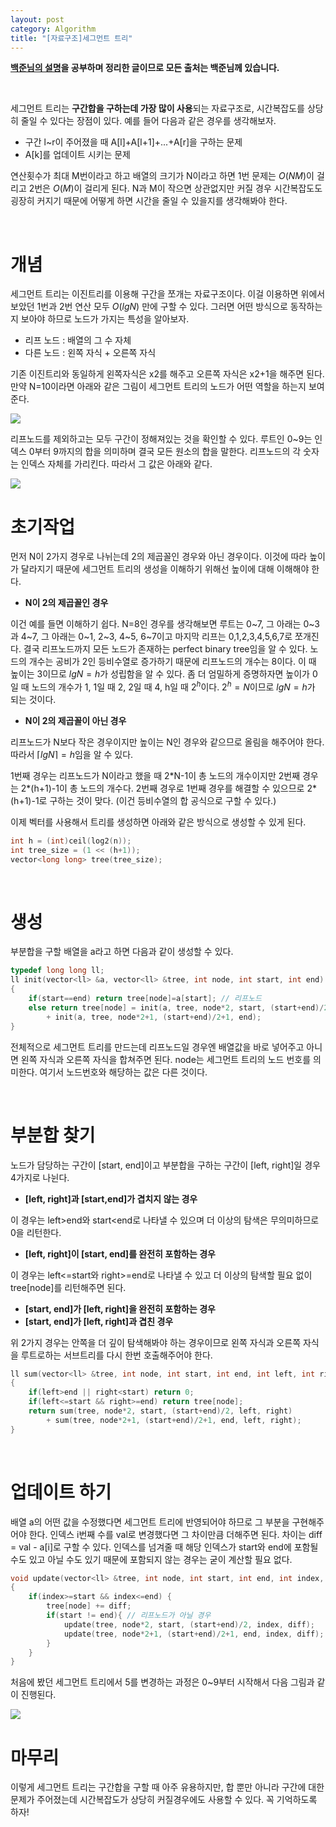 ```yaml
---
layout: post
category: Algorithm
title: "[자료구조]세그먼트 트리"
---
```


**[백준님의 설명](https://www.acmicpc.net/blog/view/9)을 공부하며 정리한 글이므로 모든 출처는 백준님께 있습니다.**

<br>

세그먼트 트리는 **구간합을 구하는데 가장 많이 사용**되는 자료구조로, 시간복잡도를 상당히 줄일 수 있다는 장점이 있다. 예를 들어 다음과 같은 경우를 생각해보자.

* 구간 l~r이 주어졌을 때 A[l]+A[l+1]+...+A[r]을 구하는 문제
* A[k]를 업데이트 시키는 문제

연산횟수가 최대 M번이라고 하고 배열의 크기가 N이라고 하면 1번 문제는 $O(NM)$이 걸리고 2번은 $O(M)$이 걸리게 된다. N과 M이 작으면 상관없지만 커질 경우 시간복잡도도 굉장히 커지기 때문에 어떻게 하면 시간을 줄일 수 있을지를 생각해봐야 한다.

<br>

# 개념

세그먼트 트리는 이진트리를 이용해 구간을 쪼개는 자료구조이다. 이걸 이용하면 위에서 보았던 1번과 2번 연산 모두 $O(lgN)$ 만에 구할 수 있다. 그러면 어떤 방식으로 동작하는지 보아야 하므로 노드가 가지는 특성을 알아보자.

* 리프 노드 : 배열의 그 수 자체
* 다른 노드 : 왼쪽 자식 + 오른쪽 자식

기존 이진트리와 동일하게 왼쪽자식은 x2를 해주고 오른쪽 자식은 x2+1을 해주면 된다. 만약 N=10이라면 아래와 같은 그림이 세그먼트 트리의 노드가 어떤 역할을 하는지 보여준다.

<img src="https://onlinejudgeimages.s3-ap-northeast-1.amazonaws.com/blog/seg1.png">

리프노드를 제외하고는 모두 구간이 정해져있는 것을 확인할 수 있다. 루트인 0~9는 인덱스 0부터 9까지의 합을 의미하며 결국 모든 원소의 합을 말한다. 리프노드의 각 숫자는 인덱스 자체를 가리킨다. 따라서 그 값은 아래와 같다.

<img src="https://onlinejudgeimages.s3-ap-northeast-1.amazonaws.com/blog/seg2.png">

<br>

# 초기작업

먼저 N이 2가지 경우로 나뉘는데 2의 제곱꼴인 경우와 아닌 경우이다. 이것에 따라 높이가 달라지기 때문에 세그먼트 트리의 생성을 이해하기 위해선 높이에 대해 이해해야 한다.

* **N이 2의 제곱꼴인 경우**

이건 예를 들면 이해하기 쉽다. N=8인 경우를 생각해보면 루트는 0~7, 그 아래는 0~3과 4~7, 그 아래는 0~1, 2~3, 4~5, 6~7이고 마지막 리프는 0,1,2,3,4,5,6,7로 쪼개진다. 결국 리프노드까지 모든 노드가 존재하는 perfect binary tree임을 알 수 있다. 노드의 개수는 공비가 2인 등비수열로 증가하기 때문에 리프노드의 개수는 8이다. 이 때 높이는 3이므로 $lgN=h$가 성립함을 알 수 있다. 좀 더 엄밀하게 증명하자면 높이가 0일 때 노드의 개수가 1, 1일 때 2, 2일 때 4, h일 때 $2^h$이다. $2^h=N$이므로 $lgN=h$가 되는 것이다. 

* **N이 2의 제곱꼴이 아닌 경우**

리프노드가 N보다 작은 경우이지만 높이는 N인 경우와 같으므로 올림을 해주어야 한다. 따라서 $\lceil lgN \rceil = h$임을 알 수 있다.

1번째 경우는 리프노드가 N이라고 했을 때 2*N-1이 총 노드의 개수이지만 2번째 경우는 2\*(h+1)-1이 총 노드의 개수다. 2번째 경우로 1번째 경우를 해결할 수 있으므로 2\*(h+1)-1로 구하는 것이 맞다. (이건 등비수열의 합 공식으로 구할 수 있다.)

이제 벡터를 사용해서 트리를 생성하면 아래와 같은 방식으로 생성할 수 있게 된다.

```c++
int h = (int)ceil(log2(n));
int tree_size = (1 << (h+1));
vector<long long> tree(tree_size);
```

<br>

# 생성

부분합을 구할 배열을 a라고 하면 다음과 같이 생성할 수 있다.

```c++
typedef long long ll;
ll init(vector<ll> &a, vector<ll> &tree, int node, int start, int end)
{
    if(start==end) return tree[node]=a[start]; // 리프노드
    else return tree[node] = init(a, tree, node*2, start, (start+end)/2) 
        + init(a, tree, node*2+1, (start+end)/2+1, end);
}
```

전체적으로 세그먼트 트리를 만드는데 리프노드일 경우엔 배열값을 바로 넣어주고 아니면 왼쪽 자식과 오른쪽 자식을 합쳐주면 된다. node는 세그먼트 트리의 노드 번호를 의미한다. 여기서 노드번호와 해당하는 값은 다른 것이다.

<br>

# 부분합 찾기

노드가 담당하는 구간이 [start, end]이고 부분합을 구하는 구간이 [left, right]일 경우 4가지로 나뉜다.

* **[left, right]과 [start,end]가 겹치지 않는 경우**

이 경우는 left>end와 start<end로 나타낼 수 있으며 더 이상의 탐색은 무의미하므로 0을 리턴한다.

* **[left, right]이 [start, end]를 완전히 포함하는 경우**

이 경우는 left<=start와 right>=end로 나타낼 수 있고 더 이상의 탐색할 필요 없이 tree[node]를 리턴해주면 된다.

* **[start, end]가 [left, right]을 완전히 포함하는 경우**
* **[start, end]가 [left, right]과 겹친 경우**

위 2가지 경우는 안쪽을 더 깊이 탐색해봐야 하는 경우이므로 왼쪽 자식과 오른쪽 자식을 루트로하는 서브트리를 다시 한번 호출해주어야 한다.

```c++
ll sum(vector<ll> &tree, int node, int start, int end, int left, int right)
{
    if(left>end || right<start) return 0;
    if(left<=start && right>=end) return tree[node];
    return sum(tree, node*2, start, (start+end)/2, left, right) 
        + sum(tree, node*2+1, (start+end)/2+1, end, left, right);
}
```

<br>

# 업데이트 하기

배열 a의 어떤 값을 수정했다면 세그먼트 트리에 반영되어야 하므로 그 부분을 구현해주어야 한다. 인덱스 i번째 수를 val로 변경했다면 그 차이만큼 더해주면 된다. 차이는 diff = val - a[i]로 구할 수 있다. 인덱스를 넘겨줄 때 해당 인덱스가 start와 end에 포함될 수도 있고 아닐 수도 있기 때문에 포함되지 않는 경우는 굳이 계산할 필요 없다.

```c++
void update(vector<ll> &tree, int node, int start, int end, int index, ll diff)
{
    if(index>=start && index<=end) {
        tree[node] += diff;
        if(start != end){ // 리프노드가 아닐 경우
            update(tree, node*2, start, (start+end)/2, index, diff);
            update(tree, node*2+1, (start+end)/2+1, end, index, diff);
        }
    }
}
```

처음에 봤던 세그먼트 트리에서 5를 변경하는 과정은 0~9부터 시작해서 다음 그림과 같이 진행된다.

<img src="https://onlinejudgeimages.s3-ap-northeast-1.amazonaws.com/blog/seg8.png">



# 마무리

이렇게 세그먼트 트리는 구간합을 구할 때 아주 유용하지만, 합 뿐만 아니라 구간에 대한 문제가 주어졌는데 시간복잡도가 상당히 커질경우에도 사용할 수 있다. 꼭 기억하도록 하자!